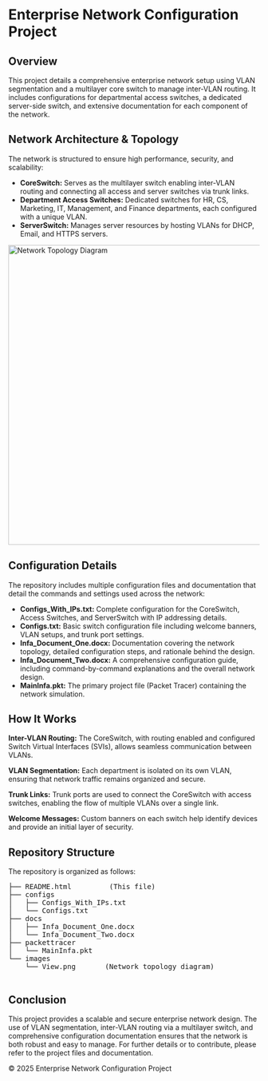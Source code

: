 
<body>
  <h1>Enterprise Network Configuration Project</h1>
  
  <h2>Overview</h2>
  <p>This project details a comprehensive enterprise network setup using VLAN segmentation and a multilayer core switch to manage inter-VLAN routing. It includes configurations for departmental access switches, a dedicated server-side switch, and extensive documentation for each component of the network.</p>
  
  <h2>Network Architecture & Topology</h2>
  <p>The network is structured to ensure high performance, security, and scalability:</p>
  <ul>
    <li><strong>CoreSwitch:</strong> Serves as the multilayer switch enabling inter-VLAN routing and connecting all access and server switches via trunk links.</li>
    <li><strong>Department Access Switches:</strong> Dedicated switches for HR, CS, Marketing, IT, Management, and Finance departments, each configured with a unique VLAN.</li>
    <li><strong>ServerSwitch:</strong> Manages server resources by hosting VLANs for DHCP, Email, and HTTPS servers.</li>
  </ul>
  <p><img src="images/View.png" alt="Network Topology Diagram" width="600"></p>
  
  <h2>Configuration Details</h2>
  <p>The repository includes multiple configuration files and documentation that detail the commands and settings used across the network:</p>
  <ul>
    <li><strong>Configs_With_IPs.txt:</strong> Complete configuration for the CoreSwitch, Access Switches, and ServerSwitch with IP addressing details.</li>
    <li><strong>Configs.txt:</strong> Basic switch configuration file including welcome banners, VLAN setups, and trunk port settings.</li>
    <li><strong>Infa_Document_One.docx:</strong> Documentation covering the network topology, detailed configuration steps, and rationale behind the design.</li>
    <li><strong>Infa_Document_Two.docx:</strong> A comprehensive configuration guide, including command-by-command explanations and the overall network design.</li>
    <li><strong>MainInfa.pkt:</strong> The primary project file (Packet Tracer) containing the network simulation.</li>
  </ul>
  
  <h2>How It Works</h2>
  <p><strong>Inter-VLAN Routing:</strong> The CoreSwitch, with routing enabled and configured Switch Virtual Interfaces (SVIs), allows seamless communication between VLANs.</p>
  <p><strong>VLAN Segmentation:</strong> Each department is isolated on its own VLAN, ensuring that network traffic remains organized and secure.</p>
  <p><strong>Trunk Links:</strong> Trunk ports are used to connect the CoreSwitch with access switches, enabling the flow of multiple VLANs over a single link.</p>
  <p><strong>Welcome Messages:</strong> Custom banners on each switch help identify devices and provide an initial layer of security.</p>
  
  <h2>Repository Structure</h2>
  <p>The repository is organized as follows:</p>
  <pre>
├── README.html         (This file)
├── configs
│   ├── Configs_With_IPs.txt
│   └── Configs.txt
├── docs
│   ├── Infa_Document_One.docx
│   └── Infa_Document_Two.docx
├── packettracer
│   └── MainInfa.pkt
└── images
    └── View.png       (Network topology diagram)
  </pre>
  
  <h2>Conclusion</h2>
  <p>This project provides a scalable and secure enterprise network design. The use of VLAN segmentation, inter-VLAN routing via a multilayer switch, and comprehensive configuration documentation ensures that the network is both robust and easy to manage. For further details or to contribute, please refer to the project files and documentation.</p>
  
  <p>&copy; 2025 Enterprise Network Configuration Project</p>
</body>
